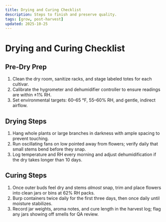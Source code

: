 ```yaml
---
title: Drying and Curing Checklist
description: Steps to finish and preserve quality.
tags: [grow, post-harvest]
updated: 2025-10-25
---
```


# Drying and Curing Checklist

## Pre-Dry Prep

1. Clean the dry room, sanitize racks, and stage labeled totes for each cultivar.
2. Calibrate the hygrometer and dehumidifier controller to ensure readings are within ±1% RH.
3. Set environmental targets: 60–65 °F, 55–60% RH, and gentle, indirect airflow.

## Drying Steps

1. Hang whole plants or large branches in darkness with ample spacing to prevent touching.
2. Run oscillating fans on low pointed away from flowers; verify daily that small stems bend before they snap.
3. Log temperature and RH every morning and adjust dehumidification if the dry takes longer than 10 days.

## Curing Steps

1. Once outer buds feel dry and stems *almost* snap, trim and place flowers into clean jars or bins at 62% RH packs.
2. Burp containers twice daily for the first three days, then once daily until moisture stabilizes.
3. Record jar weights, aroma notes, and cure length in the harvest log; flag any jars showing off smells for QA review.
